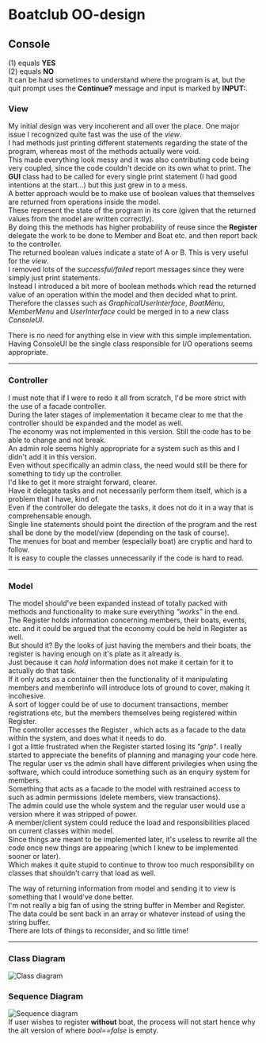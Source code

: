 
# Boatclub OO-design

## Console 
(1) equals **YES**  
(2) equals **NO**  
It can be hard sometimes to understand where the program is at, but the quit prompt uses the **Continue?** message and input is marked by **INPUT:**.  

### View
My initial design was very incoherent and all over the place. One major issue I recognized quite fast was the use of the *view*.  
I had methods just printing different statements regarding the state of the program, whereas most of the methods actually were void.  
This made everything look messy and it was also contributing code being very coupled, since the code couldn't decide on its own what to print. 
The **GUI** class had to be called for every single print statement (I had good intentions at the start...) but this just grew in to a mess.  
A better approach would be to make use of boolean values that themselves are returned from operations inside the model.  
These represent the state of the program in its core (given that the returned values from the model are written correctly).  
By doing this the methods has higher probability of reuse since the **Register** delegate the work to be done to Member and Boat etc. and then report back to the controller.  
The returned boolean values indicate a state of A or B. This is very useful for the *view*.  
I removed lots of the *successful/failed* report messages since they were simply just print statements.  
Instead I introduced a bit more of boolean methods which read the returned value of an operation within the model and then decided what to print.  
Therefore the classes such as *GraphicalUserInterface*, *BoatMenu*, *MemberMenu* and *UserInterface* could be merged in to a new class *ConsoleUI*.  
  
There is no need for anything else in view with this simple implementation.  
Having ConsoleUI be the single class responsible for I/O operations seems appropriate.  


---

### Controller

I must note that if I were to redo it all from scratch, I'd be more strict with the use of a facade controller.  
During the later stages of implementation it became clear to me that the controller should be expanded and the model as well.  
The economy was not implemented in this version. Still the code has to be able to change and not break.  
An admin role seems highly appropriate for a system such as this and I didn't add it in this version.  
Even without specifically an admin class, the need would still be there for something to tidy up the controller.   
I'd like to get it more straight forward, clearer.  
Have it delegate tasks and not necessarily perform them itself, which is a problem that I have, kind of.  
Even if the controller do delegate the tasks, it does not do it in a way that is comprehensable enough.  
Single line statements should point the direction of the program and the rest shall be done by the model/view (depending on the task of course).   
The menues for boat and member (especially boat) are cryptic and hard to follow.  
It is easy to couple the classes unnecessarily if the code is hard to read.  
   

---

### Model

The model should've been expanded instead of totally packed with methods and functionality to make sure everything *"works"*  in the end.  
The Register holds information concerning members, their boats, events, etc. and it could be argued that the economy could be held in Register as well.  
But should it? By the looks of just having the members and their boats, the register is having enough on it's plate as it already is.  
Just because it can *hold* information does not make it certain for it to actually do that task.  
If it only acts as a container then the functionality of it manipulating members and memberinfo will introduce lots of ground to cover, making it incohesive.  
A sort of logger could be of use to document transactions, member registrations etc, but the members themselves being registered within Register.  
The controller accesses the Register , which acts as a facade to the data within the system, and does what it needs to do.  
I got a little frustrated when the Register started losing its *"grip"*. I really started to appreciate the benefits of planning and managing your code here.  
The regular user vs the admin shall have different privilegies when using the software, which could introduce something such as an enquiry system for members.  
Something that acts as a facade to the model with restrained access to such as admin permissions (delete members, view transactions).  
The admin could use the whole system and the regular user would use a version where it was stripped of power.  
A member/client system could reduce the load and responsibilities placed on current classes within model.  
Since things are meant to be implemented later, it's useless to rewrite all the code once new things are appearing (which I knew to be implemented sooner or later).  
Which makes it quite stupid to continue to throw too much responsibility on classes that shouldn't carry that load as well.  

The way of returning information from model and sending it to view is something that I would've done better.  
I'm not really a big fan of using the string buffer in Member and Register.  
The data could be sent back in an array or whatever instead of using the string buffer.  
There are lots of things to reconsider, and so little time! 

---


### Class Diagram
![Class diagram](img/Class_diagrams/updated_Class_Diagram.png)

### Sequence Diagram
![Sequence diagram](img/Sequence_diagrams/Registration/registration_sequence_updated.png)  
If user wishes to register **without** boat, the process will not start hence why the alt version of where *bool==false* is empty.  
